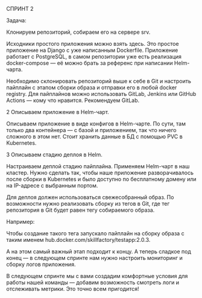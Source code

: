 
СПРИНТ 2

Задача: 

Клонируем репозиторий, собираем его на сервере srv.

Исходники простого приложения можно взять здесь. Это простое приложение на Django с уже написанным Dockerfile. Приложение работает с PostgreSQL, в самом репозитории уже есть реализация docker-compose — её можно брать за референс при написании Helm-чарта.

Необходимо склонировать репозиторий выше к себе в Git и настроить пайплайн с этапом сборки образа и отправки его в любой docker registry. Для пайплайнов можно использовать GitLab, Jenkins или GitHub Actions — кому что нравится. Рекомендуем GitLab.

2
Описываем приложение в Helm-чарт.

Описываем приложение в виде конфигов в Helm-чарте. По сути, там только два контейнера — с базой и приложением, так что ничего сложного в этом нет. Стоит хранить данные в БД с помощью PVC в Kubernetes.

3
Описываем стадию деплоя в Helm.

Настраиваем деплой стадию пайплайна. Применяем Helm-чарт в наш кластер. Нужно сделать так, чтобы наше приложение разворачивалось после сборки в Kubernetes и было доступно по бесплатному домену или на IP-адресе с выбранным портом.

Для деплоя должен использоваться свежесобранный образ. По возможности нужно реализовать сборку из тегов в Git, где тег репозитория в Git будет равен тегу собираемого образа.

Например:

Чтобы создание такого тега запускало пайплайн на сборку образа c таким именем hub.docker.com/skillfactory/testapp:2.0.3.

А на этом самый важный этап подходит к концу. А теперь сладкое под конец — в следующем спринте нам нужно настроить мониторинг и сборку логов приложения.

В следующем спринте мы с вами создадим комфортные условия для работы нашей команды — добавим возможность смотреть логи и отслеживать метрики. Это точно всем пригодится!
